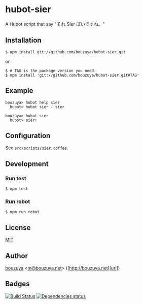 # hubot-sier

A Hubot script that say "それ SIer ぽいですね。"

## Installation

    $ npm install git://github.com/bouzuya/hubot-sier.git

or

    $ # TAG is the package version you need.
    $ npm install 'git://github.com/bouzuya/hubot-sier.git#TAG'

## Example

    bouzuya> hubot help sier
      hubot> hubot sier - sier

    bouzuya> hubot sier
      hubot> sier!

## Configuration

See [`src/scripts/sier.coffee`](src/scripts/sier.coffee).

## Development

### Run test

    $ npm test

### Run robot

    $ npm run robot

## License

[MIT](LICENSE)

## Author

[bouzuya][user] &lt;[m@bouzuya.net][mail]&gt; ([http://bouzuya.net][url])

## Badges

[![Build Status][travis-badge]][travis]
[![Dependencies status][david-dm-badge]][david-dm]

[travis]: https://travis-ci.org/bouzuya/hubot-sier
[travis-badge]: https://travis-ci.org/bouzuya/hubot-sier.svg?branch=master
[david-dm]: https://david-dm.org/bouzuya/hubot-sier
[david-dm-badge]: https://david-dm.org/bouzuya/hubot-sier.png
[user]: https://github.com/bouzuya
[mail]: mailto:m@bouzuya.net
[url]: http://bouzuya.net
